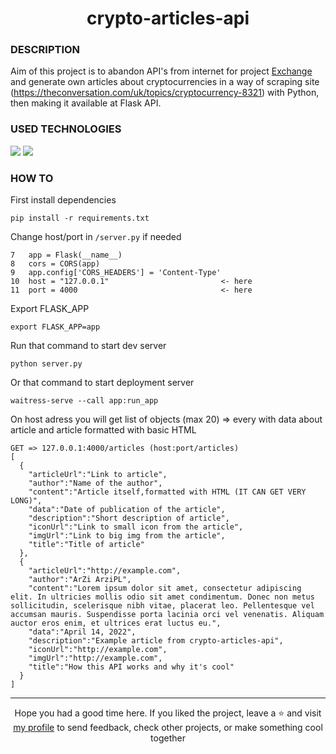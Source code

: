 # <div align="center">crypto-articles-api</div>
### DESCRIPTION

Aim of this project is to abandon API's from internet for project <a href="https://github.com/Aldmors/Exchange">Exchange</a> and generate own articles about cryptocurrencies in a way of scraping site (https://theconversation.com/uk/topics/cryptocurrency-8321) with Python, then making it available at Flask API.

### USED TECHNOLOGIES
<img src="https://img.shields.io/badge/Python-FFD43B?style=for-the-badge&logo=python&logoColor=darkgreen"/> <img src="https://img.shields.io/badge/Flask-000000?style=for-the-badge&logo=flask&logoColor=white"/>

### HOW TO
First install dependencies
````
pip install -r requirements.txt
````
Change host/port in `/server.py` if needed
````
7   app = Flask(__name__)
8   cors = CORS(app)
9   app.config['CORS_HEADERS'] = 'Content-Type'
10  host = "127.0.0.1"                         <- here
11  port = 4000                                <- here
````
Export FLASK_APP
````
export FLASK_APP=app
````

Run that command to start dev server
````
python server.py
````
Or that command to start deployment server
````
waitress-serve --call app:run_app
````

On host adress you will get list of objects (max 20) => every with data about article and article formatted with basic HTML
````
GET => 127.0.0.1:4000/articles (host:port/articles)
[
  {
    "articleUrl":"Link to article",
    "author":"Name of the author",
    "content":"Article itself,formatted with HTML (IT CAN GET VERY LONG)",
    "data":"Date of publication of the article",
    "description":"Short description of article",
    "iconUrl":"Link to small icon from the article",
    "imgUrl":"Link to big img from the article",
    "title":"Title of article"
  },
  {
    "articleUrl":"http://example.com",
    "author":"ArZi ArziPL",
    "content":"Lorem ipsum dolor sit amet, consectetur adipiscing elit. In ultricies mollis odio sit amet condimentum. Donec non metus sollicitudin, scelerisque nibh vitae, placerat leo. Pellentesque vel accumsan mauris. Suspendisse porta lacinia orci vel venenatis. Aliquam auctor eros enim, et ultrices erat luctus eu.",
    "data":"April 14, 2022",
    "description":"Example article from crypto-articles-api",
    "iconUrl":"http://example.com",
    "imgUrl":"http://example.com",
    "title":"How this API works and why it's cool"
  }
]

````
***

<div align="center">Hope you had a good time here. If you liked the project, leave a ⭐ and visit <a href="https://github.com/ArziPL">my profile</a> to send feedback, check other projects, or make something cool together</p></div> 
